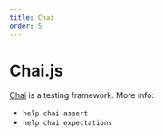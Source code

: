 ```yaml
---
title: Chai
order: 5
---
```

# Chai.js

[Chai](http://chaijs.com) is a testing framework. More info:

- `help chai assert`
- `help chai expectations`
